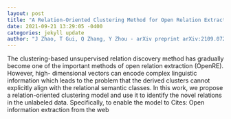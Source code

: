 ```yaml
--- 
layout: post 
title: "A Relation-Oriented Clustering Method for Open Relation Extraction" 
date: 2021-09-21 13:29:05 -0400 
categories: jekyll update 
author: "J Zhao, T Gui, Q Zhang, Y Zhou - arXiv preprint arXiv:2109.07205, 2021" 
--- 
```

The clustering-based unsupervised relation discovery method has gradually become one of the important methods of open relation extraction (OpenRE). However, high- dimensional vectors can encode complex linguistic information which leads to the problem that the derived clusters cannot explicitly align with the relational semantic classes. In this work, we propose a relation-oriented clustering model and use it to identify the novel relations in the unlabeled data. Specifically, to enable the model to Cites: Open information extraction from the web